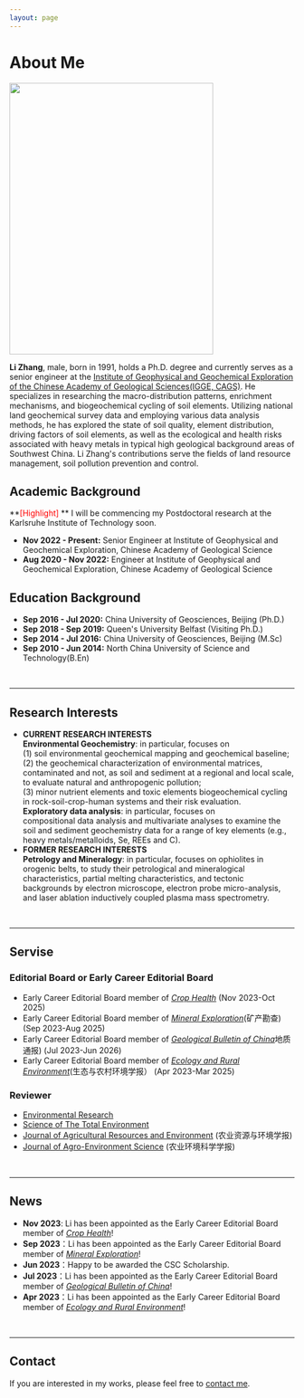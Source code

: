 ```yaml
---
layout: page
---
```


# About Me

<img src="https://zhanglitga.github.io/zhangli.JPG" class="floatpic" width="360" height="480">

**Li Zhang**, male, born in 1991, holds a Ph.D. degree and currently serves as a senior engineer at the [Institute of Geophysical and Geochemical Exploration of the Chinese Academy of Geological Sciences(IGGE, CAGS)](http://www.igge.cgs.gov.cn/).
He specializes in researching the macro-distribution patterns, enrichment mechanisms, and biogeochemical cycling of soil elements. Utilizing national land geochemical survey data and employing various data analysis methods, he has explored the state of soil quality, element distribution, driving factors of soil elements, as well as the ecological and health risks associated with heavy metals in typical high geological background areas of Southwest China. Li Zhang's contributions serve the fields of land resource management, soil pollution prevention and control.

## Academic Background

**<font color='red'>[Highlight]</font> ** I will be commencing my Postdoctoral research at the Karlsruhe Institute of Technology soon.

- **Nov 2022 - Present:** Senior Engineer at Institute of Geophysical and Geochemical Exploration, Chinese Academy of Geological Science
- **Aug 2020 - Nov 2022:** Engineer at Institute of Geophysical and Geochemical Exploration, Chinese Academy of Geological Science



## Education Background
- **Sep 2016 - Jul 2020:** China University of Geosciences, Beijing (Ph.D.)
- **Sep 2018 - Sep 2019:** Queen's University Belfast (Visiting Ph.D.)
- **Sep 2014 - Jul 2016:** China University of Geosciences, Beijing (M.Sc)
- **Sep 2010 - Jun 2014:** North China University of Science and Technology(B.En)

<br>


---

## Research Interests

- **CURRENT RESEARCH INTERESTS** \
**Environmental Geochemistry**: in particular, focuses on \
(1) soil environmental geochemical mapping and geochemical baseline; \
(2) the geochemical characterization of environmental matrices, contaminated and not, as soil and sediment at a regional and local scale, to evaluate natural and anthropogenic pollution; \
(3) minor nutrient elements and toxic elements biogeochemical cycling in rock-soil-crop-human systems and their risk evaluation. \
**Exploratory data analysis**: in particular, focuses on\
compositional data analysis and multivariate analyses to examine the soil and sediment geochemistry data for a range of key elements (e.g., heavy metals/metalloids, Se, REEs and C). 
- **FORMER RESEARCH INTERESTS** \
**Petrology and Mineralogy**: in particular, focuses on ophiolites in orogenic belts, to study their petrological and mineralogical characteristics, partial melting characteristics, and tectonic backgrounds by electron microscope, electron probe micro-analysis, and laser ablation inductively coupled plasma mass spectrometry.


<br>

---
## Servise
### Editorial Board or Early Career Editorial Board 
- Early Career Editorial Board member of [*Crop Health*](https://link.springer.com/journal/44297?utm_medium=affiliate&utm_source=baidu&utm_content=banner&utm_term=null&utm_campaign=CONR_JRNLS_DEC1_AP_CNPL_00340_HPAUT) (Nov 2023-Oct 2025)
- Early Career Editorial Board member of [*Mineral Exploration*](http://www.kckc.org.cn/ch/index.aspx)(矿产勘查) (Sep 2023-Aug 2025)
- Early Career Editorial Board member of [*Geological Bulletin of China*](http://dzhtb.cgs.cn/gbc/ch/index.aspx)地质通报) (Jul 2023-Jun 2026)
- Early Career Editorial Board member of [*Ecology and Rural Environment*](http://www.ere.ac.cn/CN/1673-4831/home.shtml)(生态与农村环境学报） (Apr 2023-Mar 2025)

### Reviewer
- [Environmental Research](https://www.sciencedirect.com/journal/environmental-research)
- [Science of The Total Environment](https://www.sciencedirect.com/journal/science-of-the-total-environment)
- [Journal of Agricultural Resources and Environment](http://www.aed.org.cn/nyzyyhjxb/ch/index.aspx) (农业资源与环境学报)
- [Journal of Agro-Environment Science](http://www.aes.org.cn/nyhjkxxb/ch/index.aspx) (农业环境科学学报) 




<br>

---

## News

- **Nov 2023**: Li has been appointed as the Early Career Editorial Board member of [*Crop Health*](https://link.springer.com/journal/44297?utm_medium=affiliate&utm_source=baidu&utm_content=banner&utm_term=null&utm_campaign=CONR_JRNLS_DEC1_AP_CNPL_00340_HPAUT)!
- **Sep 2023**：Li has been appointed as the Early Career Editorial Board member of [*Mineral Exploration*](http://www.kckc.org.cn/ch/index.aspx)!
- **Jun 2023**：Happy to be awarded the CSC Scholarship.
- **Jul 2023**：Li has been appointed as the Early Career Editorial Board member of [*Geological Bulletin of China*](http://dzhtb.cgs.cn/gbc/ch/index.aspx)! 
- **Apr 2023**：Li has been appointed as the Early Career Editorial Board member of [*Ecology and Rural Environment*](http://www.ere.ac.cn/CN/1673-4831/home.shtml)!

<br>

---

## Contact 
If you are interested in my works, please feel free to [contact me](/contact/index.html).
